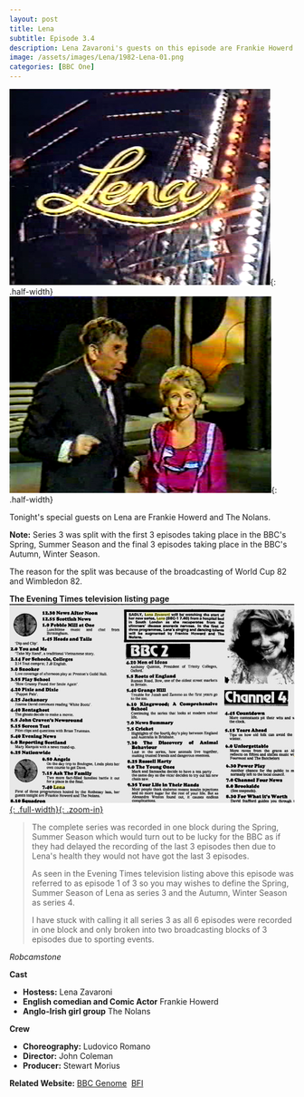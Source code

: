 ```yaml
---
layout: post
title: Lena
subtitle: Episode 3.4
description: Lena Zavaroni's guests on this episode are Frankie Howerd and The Nolans.
image: /assets/images/Lena/1982-Lena-01.png
categories: [BBC One]
---
```


![](/assets/images/Lena/1982-Lena-01.png){: .half-width}
![](/assets/images/Lena/1982-Lena-02.png){: .half-width}

Tonight's special guests on Lena are Frankie Howerd and The Nolans.

**Note:** Series 3 was split with the first 3 episodes taking place in the BBC's Spring, Summer Season and the final 3 episodes taking place in the BBC's Autumn, Winter Season.

The reason for the split was because of the broadcasting of World Cup 82 and Wimbledon 82.

**The Evening Times television listing page**
[![](/assets/images/newspapers/1982-11-30-the-evening-times.png){: .full-width}{: .zoom-in}](/assets/images/newspapers/1982-11-30-the-evening-times.png)

> The complete series was recorded in one block during the Spring, Summer Season which would turn out to be lucky for the BBC as if they had delayed the recording of the last 3 episodes then due to Lena's health they would not have got the last 3 episodes.
>
> As seen in the Evening Times television listing above this episode was referred to as episode 1 of 3 so you may wishes to define the Spring, Summer Season of Lena as series 3 and the Autumn, Winter Season as series 4.
>
> I have stuck with calling it all series 3 as all 6 episodes were recorded in one block and only broken into two broadcasting blocks of 3 episodes due to sporting events.

<cite>Robcamstone</cite>

**Cast**
* **Hostess:** Lena Zavaroni
* **English comedian and Comic Actor** Frankie Howerd
* **Anglo-Irish girl group** The Nolans

**Crew**
* **Choreography:** Ludovico Romano
* **Director:** John Coleman
* **Producer:** Stewart Morius

**Related Website:**
<span class="post-categories">[BBC Genome](https://genome.ch.bbc.co.uk/3b75c60613af4a36b945b73e3adf3408)&nbsp;
[BFI](http://explore.bfi.org.uk/4ce2b790cfbac)
